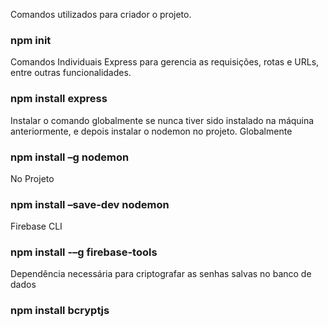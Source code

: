 Comandos utilizados para criador o projeto.
### npm init


Comandos Individuais
Express para gerencia as requisições, rotas e URLs, entre outras funcionalidades.
### npm install express

Instalar o comando globalmente se nunca tiver sido instalado na máquina anteriormente, e depois instalar o nodemon no projeto.
Globalmente 
### npm install –g nodemon

No Projeto 
### npm install –save-dev nodemon

Firebase CLI 
### npm install -–g firebase-tools

Dependência necessária para criptografar as senhas salvas no banco de dados
### npm install bcryptjs

